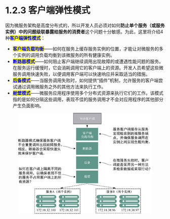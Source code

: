 # 1.2.3 客户端弹性模式

因为微服务架构是高度分布式的，所以开发人员必须对如何**防止单个服务（或服务实例）中的问题级联暴露给服务的消费者**这个问题十分敏感。为此，这里将介绍4种<mark style="color:blue;">**客户端弹性模式**</mark>：

* <mark style="color:blue;">**客户端负载均衡**</mark>——如何在服务上缓存服务实例的位置，才能让对微服务的多个实例的调用负载均衡到该微服务的所有健康实例。
* <mark style="color:blue;">**断路器模式**</mark>——如何阻止客户端继续调用出现故障的或遭遇性能问题的服务。在服务运行缓慢时，它会消耗调用它的客户端上的资源。开发人员希望这些微服务调用快速失败，以便调用客户端可以快速响应并采取适当的措施。
* <mark style="color:blue;">**后备模式**</mark>——当服务调用失败时，如何提供“插件”机制，允许服务的客户端尝试通过调用微服务之外的其他方法来执行工作。
* <mark style="color:blue;">**舱壁模式**</mark>——微服务应用程序使用多个分布式资源来执行它们的工作。该模式指的是如何分隔这些调用，表现不佳的服务调用才不会对应用程序的其他部分产生负面影响。

<figure><img src="../../../../.gitbook/assets/image (4) (1) (1) (1) (1).png" alt=""><figcaption></figcaption></figure>
